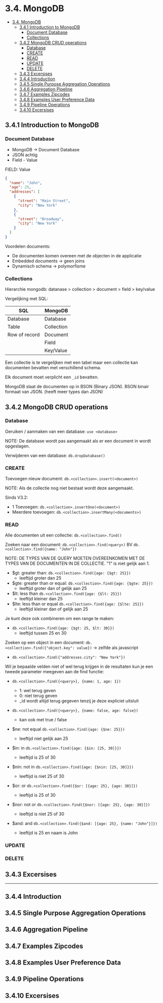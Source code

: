 # 3.4. MongoDB

- [3.4. MongoDB](#34-mongodb)
  - [3.4.1 Introduction to MongoDB](#341-introduction-to-mongodb)
    - [Document Database](#document-database)
    - [Collections](#collections)
  - [3.4.2 MongoDB CRUD operations](#342-mongodb-crud-operations)
    - [Database](#database)
    - [CREATE](#create)
    - [READ](#read)
    - [UPDATE](#update)
    - [DELETE](#delete)
  - [3.4.3 Excersises](#343-excersises)
  - [3.4.4 Introduction](#344-introduction)
  - [3.4.5 Single Purpose Aggregation Operations](#345-single-purpose-aggregation-operations)
  - [3.4.6 Aggregation Pipeline](#346-aggregation-pipeline)
  - [3.4.7 Examples Zipcodes](#347-examples-zipcodes)
  - [3.4.8 Examples User Preference Data](#348-examples-user-preference-data)
  - [3.4.9 Pipeline Operations](#349-pipeline-operations)
  - [3.4.10 Excersises](#3410-excersises)

## 3.4.1 Introduction to MongoDB

### Document Database

- MongoDB -> Document Database
- JSON achtig
- Field - Value

FIELD: Value

```json
{
  "name": "John",
  "age": 25,
  "addresses": [
    {
      "street": "Main Street",
      "city": "New York"
    },
    {
      "street": "Broadway",
      "city": "New York"
    }
  ]
}
```

Voordelen documents:

- De documenten komen overeen met de objecten in de applicatie
- Embedded documents -> geen joins
- Dynamisch schema -> polymorfisme

### Collections

Hierarchie mongodb:
datanase > collection > document > field > key/value

Vergelijking met SQL:

| SQL           | MongoDB    |
| ------------- | ---------- |
| Database      | Database   |
| Table         | Collection |
| Row of record | Document   |
|               | Field      |
|               | Key/Value  |

Een collectie is te vergelijken met een tabel maar een collectie kan documenten bevatten met verschillend schema.

Elk document moet verplicht een `_id` bevatten.

MongoDB slaat de documenten op in BSON (Binary JSON). BSON binair formaat van JSON. (heeft meer types dan JSON)

## 3.4.2 MongoDB CRUD operations

### Database

Geruiken / aanmaken van een database: `use <database>`

NOTE: De database wordt pas aangemaakt als er een document in wordt opgeslagen.

Verwijderen van een database: `db.dropDatabase()`

### CREATE

Toevoegen nieuw document: `db.<collection>.insert(<document>)`

NOTE: Als de collectie nog niet bestaat wordt deze aangemaakt.

Sinds V3.2:

- 1 Toevoegen: `db.<collection>.insertOne(<document>)`
- Meerdere toevoegen: `db.<collection>.insertMany(<documents>)`

### READ

Alle documenten uit een collectie: `db.<collection>.find()`

Zoeken naar een document: `db.<collection>.find(<query>)`
BV `db.<collection>.find({name: "John"})`

NOTE: DE TYPES VAN DE QUERY MOETEN OVEREENKOMEN MET DE TYPES VAN DE DOCUMENTEN IN DE COLLECTIE. "1" is niet gelijk aan 1.

- \$gt: greater than: `db.<collection>.find({age: {$gt: 25}})`
  - leeftijd groter dan 25
- \$gte: greater than or equal: `db.<collection>.find({age: {$gte: 25}})`
  - leeftijd groter dan of gelijk aan 25
- \$lt: less than `db.<collection>.find({age: {$lt: 25}})`
  - leeftijd kleiner dan 25
- \$lte: less than or equal `db.<collection>.find({age: {$lte: 25}})`
  - leeftijd kleiner dan of gelijk aan 25

Je kunt deze ook combineren om een range te maken:

- `db.<collection>.find({age: {$gt: 25, $lt: 30}})`
  - leeftijd tussen 25 en 30

Zoeken op een object in een document: `db.<collection>.find({"object.key": value})` -> zelfde als javascript

- `db.<collection>.find({"addresses.city": "New York"})`

Wil je bepaalde velden niet of wel terug krijgen in de resultaten kun je een tweede parameter meegeven aan de find functie:

- `db.<collection>.find({<query>}, {name: 1, age: 1})`
  - 1: wel terug geven
  - 0: niet terug geven
  - \_id wordt altijd terug gegeven tenzij je deze expliciet uitsluit
- `db.<collection>.find({<query>}, {name: false, age: false})`

  - kan ook met true / false

- \$ne: not equal `db.<collection>.find({age: {$ne: 25}})`
  - leeftijd niet gelijk aan 25
- \$in: in `db.<collection>.find({age: {$in: [25, 30]}})`
  - leeftijd is 25 of 30
- \$nin: not in `db.<collection>.find({age: {$nin: [25, 30]}})`
  - leeftijd is niet 25 of 30
- \$or: or `db.<collection>.find({$or: [{age: 25}, {age: 30}]})`
  - leeftijd is 25 of 30
- \$nor: not or `db.<collection>.find({$nor: [{age: 25}, {age: 30}]})`
  - leeftijd is niet 25 of 30
- \$and: and `db.<collection>.find({$and: [{age: 25}, {name: "John"}]})`
  - leeftijd is 25 en naam is John

### UPDATE

### DELETE

## 3.4.3 Excersises

---

## 3.4.4 Introduction

## 3.4.5 Single Purpose Aggregation Operations

## 3.4.6 Aggregation Pipeline

## 3.4.7 Examples Zipcodes

## 3.4.8 Examples User Preference Data

## 3.4.9 Pipeline Operations

## 3.4.10 Excersises

```

```
